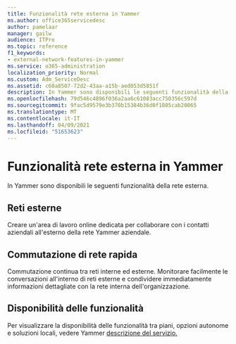 ```yaml
---
title: Funzionalità rete esterna in Yammer
ms.author: office365servicedesc
author: pamelaar
manager: gailw
audience: ITPro
ms.topic: reference
f1_keywords:
- external-network-features-in-yammer
ms.service: o365-administration
localization_priority: Normal
ms.custom: Adm_ServiceDesc
ms.assetid: c60a8507-72d2-43aa-a15b-aed053d5851f
description: In Yammer sono disponibili le seguenti funzionalità della rete esterna.
ms.openlocfilehash: 79d546c4896f036a2aa6c61083acc750356c597d
ms.sourcegitcommit: 9fac5d9579e3b370b15384b36d0f1805cab20065
ms.translationtype: MT
ms.contentlocale: it-IT
ms.lasthandoff: 04/09/2021
ms.locfileid: "51653623"
---
```

# <a name="external-network-features-in-yammer"></a>Funzionalità rete esterna in Yammer

In Yammer sono disponibili le seguenti funzionalità della rete esterna.
  
## <a name="external-networks"></a>Reti esterne

Creare un'area di lavoro online dedicata per collaborare con i contatti aziendali all'esterno della rete Yammer aziendale.
  
## <a name="fast-network-switching"></a>Commutazione di rete rapida

Commutazione continua tra reti interne ed esterne. Monitorare facilmente le conversazioni all'interno di reti esterne e condividere immediatamente informazioni dettagliate con la rete interna dell'organizzazione.
  
## <a name="feature-availability"></a>Disponibilità delle funzionalità

Per visualizzare la disponibilità delle funzionalità tra piani, opzioni autonome e soluzioni locali, vedere Yammer [descrizione del servizio.](yammer-service-description.md)
